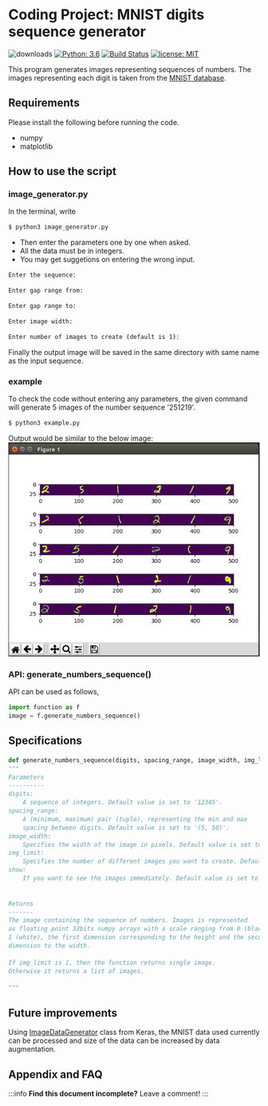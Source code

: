# Coding Project: MNIST digits sequence generator
![downloads](https://img.shields.io/github/downloads/atom/atom/total.svg)
[![Python: 3.6](https://img.shields.io/badge/Python-3.6-blue.svg)](#)
[![Build Status](https://travis-ci.org/GeorgiosGoniotakis/python-hierarchy.svg?branch=master)](https://github.com/Jitesh17/digits-sequence-generator)
[![license: MIT](https://img.shields.io/badge/license-MIT-orange.svg)](https://opensource.org/licenses/MIT)


This program generates images representing sequences of numbers. The images representing each digit is taken from the [MNIST database](http://yann.lecun.com/exdb/mnist/).

## Requirements
Please install the following before running the code.
* numpy
* matplotlib
## How to use the script
 
###  image_generator.py
In the terminal, write

```sh
$ python3 image_generator.py
```
- Then enter the parameters one by one when asked.
- All the data must be in integers.
- You may get suggetions on entering the wrong input.
```sh
Enter the sequence:
```
```sh
Enter gap range from:
```
```sh
Enter gap range to:
```
```sh
Enter image width:
```
```sh
Enter number of images to create (default is 1):
```
Finally the output image will be saved in the same directory with same name as the input sequence.

### example
To check the code without entering any parameters, the given command will generate 5 images of the number sequence '251219'.
```sh
$ python3 example.py
```
Output would be similar to the below image:
![](source/dataset/example.png "example")

### API: generate_numbers_sequence()
API can be used as follows,
```python
import function as f
image = f.generate_numbers_sequence()
```

## Specifications

```python
def generate_numbers_sequence(digits, spacing_range, image_width, img_limit=1, show=False):
"""
Parameters
----------
digits: 
	A sequence of integers. Default value is set to '12345'.
spacing_range:
	A (minimum, maximum) pair (tuple), representing the min and max 
	spacing between digits. Default value is set to '(5, 50)'.
image_width:
	Specifies the width of the image in pixels. Default value is set to '500'.
img_limit:
	Specifies the number of different images you want to create. Default value is set to '1'.
show:
	If you want to see the images immediately. Default value is set to 'False'.


Returns
-------
The image containing the sequence of numbers. Images is represented
as floating point 32bits numpy arrays with a scale ranging from 0 (black) to
1 (white), the first dimension corresponding to the height and the second
dimension to the width.

If img_limit is 1, then the function returns single image.
Otherwise it returns a list of images.

"""
```

## Future improvements

Using [ImageDataGenerator](https://keras.io/preprocessing/image/) class from Keras, 
the MNIST data used currently can be processed and size of the data can be increased 
by data augmentation. 

## Appendix and FAQ

:::info
**Find this document incomplete?** Leave a comment!
:::
